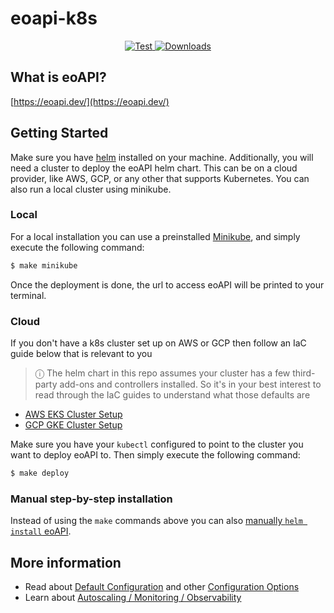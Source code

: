 # eoapi-k8s

<p align="center">
  <a href="https://github.com/developmentseed/eoapi-k8s/actions?query=workflow%3ACI" target="_blank">
      <img src="https://github.com/developmentseed/eoapi-k8s/actions/workflows/helm-tests.yml/badge.svg?branch=main" alt="Test">
  </a>
  <a href="https://github.com/developmentseed/eoapi-k8s/blob/main/LICENSE" target="_blank">
      <img src="https://img.shields.io/github/license/developmentseed/titiler.svg" alt="Downloads">
  </a>
</p>

## What is eoAPI?

[https://eoapi.dev/](https://eoapi.dev/)

## Getting Started

Make sure you have [helm](https://helm.sh/docs/intro/install/) installed on your machine.
Additionally, you will need a cluster to deploy the eoAPI helm chart. This can be on a cloud provider, like AWS, GCP, or any other that supports Kubernetes. You can also run a local cluster using minikube.

### Local

For a local installation you can use a preinstalled [Minikube](https://minikube.sigs.k8s.io/), and simply execute the following command:

```bash
$ make minikube
```

Once the deployment is done, the url to access eoAPI will be printed to your terminal.

### Cloud

If you don't have a k8s cluster set up on AWS or GCP then follow an IaC guide below that is relevant to you

> &#9432; The helm chart in this repo assumes your cluster has a few third-party add-ons and controllers installed. So
> it's in your best interest to read through the IaC guides to understand what those defaults are

* [AWS EKS Cluster Setup](./docs/aws-eks.md)
* [GCP GKE Cluster Setup](./docs/gcp-gke.md)

Make sure you have your `kubectl` configured to point to the cluster you want to deploy eoAPI to. Then simply execute the following command:

```bash
$ make deploy
```

### Manual step-by-step installation

Instead of using the `make` commands above you can also [manually `helm install` eoAPI](./docs/helm-install.md).


## More information

* Read about [Default Configuration](./docs/configuration.md#default-configuration) and
other [Configuration Options](./docs/configuration.md#additional-options)
* Learn about [Autoscaling / Monitoring / Observability](./docs/autoscaling.md)
